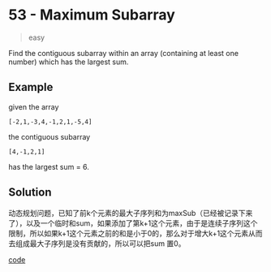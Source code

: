 # 53 - Maximum Subarray
>easy

Find the contiguous subarray within an array (containing at least one number) which has the largest sum.

## Example
given the array 
 
    [-2,1,-3,4,-1,2,1,-5,4]
the contiguous subarray
 
    [4,-1,2,1]
has the largest sum = 6.

## Solution
动态规划问题，已知了前k个元素的最大子序列和为maxSub（已经被记录下来了），以及一个临时和sum，如果添加了第k+1这个元素，由于是连续子序列这个限制，所以如果k+1这个元素之前的和是小于0的，那么对于增大k+1这个元素从而去组成最大子序列是没有贡献的，所以可以把sum 置0。 

[code](./MaximumSubarray.java)